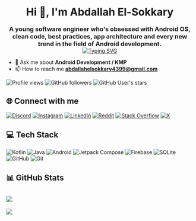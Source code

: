 <h1 align="center">Hi 👋, I'm Abdallah El-Sokkary</h1>
<div align="center">
  <h3 style="display: inline-block; margin: 0; vertical-align: middle;">A young software engineer who's obsessed with Android OS, clean code, best practices, app architecture and every new trend in the field of Android development.</h3>
  <a href="https://git.io/typing-svg" style="display: inline-block; vertical-align: middle;">
    <img src="https://readme-typing-svg.demolab.com?font=Mono&weight=200&size=28&duration=2000&pause=10000&color=3DDC84&center=true&width=435&lines=Android+Developer" alt="Typing SVG" />
  </a>
</div>


- 💬 Ask me about **Android Development / KMP**
- 📫 How to reach me **abdallahelsokkary4399@gmail.com**

![Profile views](https://komarev.com/ghpvc/?username=BERLINx03&style=flat-square&color=blue)
![GitHub followers](https://img.shields.io/github/followers/BERLINx03?label=Followers&style=flat-square)
![GitHub User's stars](https://img.shields.io/github/stars/BERLINx03?style=flat-square)

## 🌐 Connect with me
[![Discord](https://img.shields.io/badge/Discord-%237289DA.svg?logo=discord&logoColor=white)](https://discord.gg/nKdf6fzSPY) [![Instagram](https://img.shields.io/badge/Instagram-%23E4405F.svg?logo=Instagram&logoColor=white)](https://instagram.com/berlinx03) [![LinkedIn](https://img.shields.io/badge/LinkedIn-%230077B5.svg?logo=linkedin&logoColor=white)](https://linkedin.com/in/https://www.linkedin.com/in/abdallah-mahmoud-493766224/) [![Reddit](https://img.shields.io/badge/Reddit-%23FF4500.svg?logo=Reddit&logoColor=white)](https://reddit.com/user/BERLINx03) [![Stack Overflow](https://img.shields.io/badge/-Stackoverflow-FE7A16?logo=stack-overflow&logoColor=white)](https://stackoverflow.com/users/24171886) [![X](https://img.shields.io/badge/X-black.svg?logo=X&logoColor=white)](https://x.com/BERLINx03) 

## 💻 Tech Stack
![Kotlin](https://img.shields.io/badge/Kotlin-%237F52FF.svg?style=flat&logo=kotlin&logoColor=white)
![Java](https://img.shields.io/badge/Java-%23ED8B00.svg?style=flat&logo=openjdk&logoColor=white)
![Android](https://img.shields.io/badge/Android-3DDC84?style=flat&logo=android&logoColor=white)
![Jetpack Compose](https://img.shields.io/badge/Jetpack%20Compose-4285F4?style=flat&logo=jetpack-compose&logoColor=white)
![Firebase](https://img.shields.io/badge/firebase-a08021?style=flat&logo=firebase&logoColor=white)
![SQLite](https://img.shields.io/badge/sqlite-%2307405e.svg?style=flat&logo=sqlite&logoColor=white)
![GitHub](https://img.shields.io/badge/github-%23121011.svg?style=flat&logo=github&logoColor=white) 
![Git](https://img.shields.io/badge/git-%23F05033.svg?style=flat&logo=git&logoColor=white)
<!--![KMP](https://img.shields.io/badge/KMP-7F52FF?style=flat&logo=kotlin&logoColor=white)-->

## 📊 GitHub Stats
![](https://github-readme-stats.vercel.app/api?username=BERLINx03&theme=dark&hide_border=true&include_all_commits=false&count_private=false)<br/>
---
[![](https://visitcount.itsvg.in/api?id=BERLINx03&icon=0&color=12)](https://visitcount.itsvg.in)

</div>
